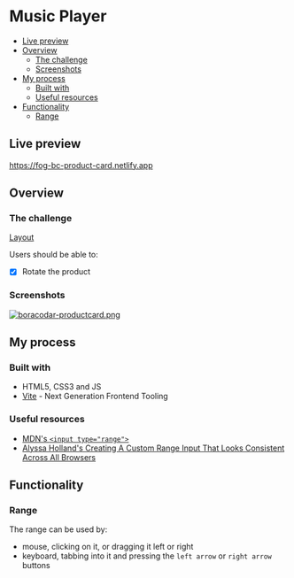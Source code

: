 # Music Player

- [Live preview](#live-preview)
- [Overview](#overview)
  - [The challenge](#the-challenge)
  - [Screenshots](#screenshots)
- [My process](#my-process)
  - [Built with](#built-with)
  - [Useful resources](#useful-resources)
- [Functionality](#functionality)
  - [Range](#range)

## Live preview

https://fog-bc-product-card.netlify.app

## Overview

### The challenge

[Layout](https://postimg.cc/ygbQfdxF)

Users should be able to:

- [x] Rotate the product

### Screenshots

[![boracodar-productcard.png](https://i.postimg.cc/7hmpGPHP/boracodar-productcard.png)](https://postimg.cc/SYYZHhYH)

## My process

### Built with

- HTML5, CSS3 and JS
- [Vite](https://vitejs.dev/) - Next Generation Frontend Tooling

### Useful resources

- [MDN's `<input type="range">`](https://developer.mozilla.org/en-US/docs/Web/HTML/Element/input/range)
- [Alyssa Holland's Creating A Custom Range Input That Looks Consistent Across All Browsers](https://www.smashingmagazine.com/2021/12/create-custom-range-input-consistent-browsers/)

## Functionality

### Range

The range can be used by:

- mouse, clicking on it, or dragging it left or right
- keyboard, tabbing into it and pressing the `left arrow` or `right arrow` buttons
